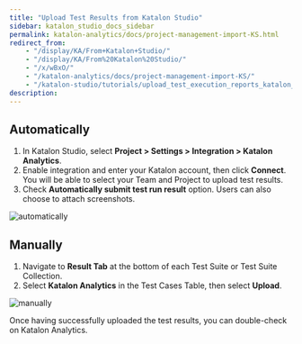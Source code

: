 ```yaml
---
title: "Upload Test Results from Katalon Studio"
sidebar: katalon_studio_docs_sidebar
permalink: katalon-analytics/docs/project-management-import-KS.html
redirect_from:
    - "/display/KA/From+Katalon+Studio/"
    - "/display/KA/From%20Katalon%20Studio/"
    - "/x/wBxO/"
    - "/katalon-analytics/docs/project-management-import-KS/"
    - "/katalon-studio/tutorials/upload_test_execution_reports_katalon_analytics.html"
description:
---
```


## Automatically

1. In Katalon Studio, select **Project > Settings > Integration > Katalon Analytics**.
2. Enable integration and enter your Katalon account, then click **Connect**. You will be able to select your Team and Project to upload test results.
3. Check **Automatically submit test run result** option. Users can also choose to attach screenshots.

![automatically](https://github.com/katalon-studio/docs-images/raw/master/katalon-analytics/docs/from-katalon-studio/1-import-ks.png)

## Manually

1. Navigate to **Result Tab** at the bottom of each Test Suite or Test Suite Collection.
2. Select **Katalon Analytics** in the Test Cases Table, then select **Upload**.

![manually](https://github.com/katalon-studio/docs-images/raw/master/katalon-analytics/docs/from-katalon-studio/2-import-ks.png)

Once having successfully uploaded the test results, you can double-check on Katalon Analytics.
